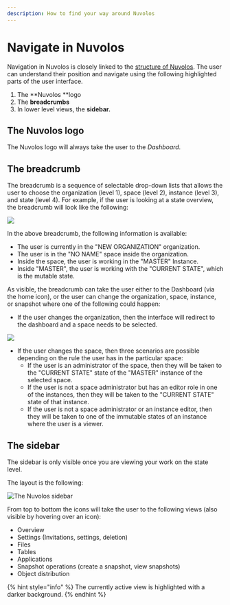 ```yaml
---
description: How to find your way around Nuvolos
---
```


# Navigate in Nuvolos

Navigation in Nuvolos is closely linked to the [structure of Nuvolos](../our-features/data-organization/). The user can understand their position and navigate using the following highlighted parts of the user interface.

1. The **Nuvolos **logo
2. The **breadcrumbs**
3. In lower level views, the **sidebar.**

## The Nuvolos logo

The Nuvolos logo will always take the user to the _Dashboard._

## The breadcrumb

The breadcrumb is a sequence of selectable drop-down lists that allows the user to choose the organization (level 1), space (level 2), instance (level 3), and state (level 4). For example, if the user is looking at a state overview, the breadcrumb will look like the following:

![](../.gitbook/assets/breadcrumb\_nuvolos.png)

In the above breadcrumb, the following information is available:

* The user is currently in the "NEW ORGANIZATION" organization.
* The user is in the "NO NAME" space inside the organization.
* Inside the space, the user is working in the "MASTER" Instance.
* Inside "MASTER", the user is working with the "CURRENT STATE", which is the mutable state.

As visible, the breadcrumb can take the user either to the Dashboard (via the home icon), or the user can change the organization, space, instance, or snapshot where one of the following could happen:

* If the user changes the organization, then the interface will redirect to the dashboard and a space needs to be selected.

![](../.gitbook/assets/short\_breadcrumb.png)

* If the user changes the space, then three scenarios are possible depending on the rule the user has in the particular space:
  * If the user is an administrator of the space, then they will be taken to the "CURRENT STATE"  state of the "MASTER" instance of the selected space.
  * If the user is not a space administrator but has an editor role in one of the instances, then they will be taken to the "CURRENT STATE" state of that instance.
  * If the user is not a space administrator or an instance editor, then they will be taken to one of the immutable states of an instance where the user is a viewer.

## The sidebar

The sidebar is only visible once you are viewing your work on the state level.

The layout is the following:

![The Nuvolos sidebar](../.gitbook/assets/sidebar\_nuvolos.png)

From top to bottom the icons will take the user to the following views (also visible by hovering over an icon):

* Overview
* Settings (Invitations, settings, deletion)
* Files
* Tables
* Applications
* Snapshot operations (create a snapshot, view snapshots)
* Object distribution

{% hint style="info" %}
The currently active view is highlighted with a darker background.
{% endhint %}

